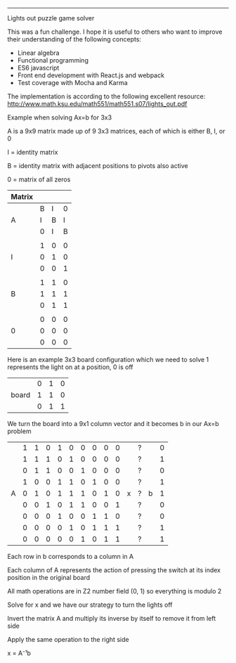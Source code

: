 ***
Lights out puzzle game solver

This was a fun challenge. I hope it is useful to others who want to improve their understanding of the following concepts:

* Linear algebra
* Functional programming
* ES6 javascript
* Front end development with React.js and webpack
* Test coverage with Mocha and Karma

The implementation is according to the following excellent resource:
http://www.math.ksu.edu/math551/math551.s07/lights_out.pdf

Example when solving Ax=b for 3x3

A is a 9x9 matrix made up of 9 3x3 matrices, each of which is either B, I, or 0

I = identity matrix

B = identity matrix with adjacent positions to pivots also active

0 = matrix of all zeros

|Matrix| | | |
|---|---|---|---|
|   | B | I | 0 |
|A  | I | B | I |
|   | 0 | I | B |
|   |   |   |   |
|   | 1 | 0 | 0 |
|I  | 0 | 1 | 0 |
|   | 0 | 0 | 1 |
|   |   |   |   |
|   | 1 | 1 | 0 |
|B  | 1 | 1 | 1 |
|   | 0 | 1 | 1 |
|   |   |   |   |
|   | 0 | 0 | 0 |
|0  | 0 | 0 | 0 |
|   | 0 | 0 | 0 |

Here is an example 3x3 board configuration which we need to solve
1 represents the light on at a position, 0 is off

|     |   |   |   |
|-----|---|---|---|
|     | 0 | 1 | 0 |
|board| 1 | 1 | 0 |
|     | 0 | 1 | 1 |

We turn the board into a 9x1 column vector and it becomes b in our Ax=b problem

| | | | | | | | | | | | | | |
|---|---|---|---|---|---|---|---|---|---|---|---|---|---|
|   | 1 | 1 | 0 | 1 | 0 | 0 | 0 | 0 | 0 |   | ? |   | 0 |
|   | 1 | 1 | 1 | 0 | 1 | 0 | 0 | 0 | 0 |   | ? |   | 1 |
|   | 0 | 1 | 1 | 0 | 0 | 1 | 0 | 0 | 0 |   | ? |   | 0 |
|   | 1 | 0 | 0 | 1 | 1 | 0 | 1 | 0 | 0 |   | ? |   | 1 |
|A  | 0 | 1 | 0 | 1 | 1 | 1 | 0 | 1 | 0 | x | ? | b | 1 |
|   | 0 | 0 | 1 | 0 | 1 | 1 | 0 | 0 | 1 |   | ? |   | 0 |
|   | 0 | 0 | 0 | 1 | 0 | 0 | 1 | 1 | 0 |   | ? |   | 0 |
|   | 0 | 0 | 0 | 0 | 1 | 0 | 1 | 1 | 1 |   | ? |   | 1 |
|   | 0 | 0 | 0 | 0 | 0 | 1 | 0 | 1 | 1 |   | ? |   | 1 |

Each row in b corresponds to a column in A

Each column of A represents the action of pressing the switch at its index position in the original board

All math operations are in Z2 number field (0, 1) so everything is modulo 2

Solve for x and we have our strategy to turn the lights off

Invert the matrix A and multiply its inverse by itself to remove it from left side

Apply the same operation to the right side

x = A⁻¹b
